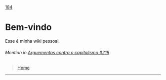 [184](https://github.com/guilhermeprokisch/guilherme/issues/184) 
###### 

# Bem-vindo 

Esse é minha wiki pessoal.


 ######  Mention in [Arguementos contra o capitalismo #219](Arguementos-contra-o-capitalismo-#219)  
 > [Home](Home)

-------------------------------------------------------------------------------

